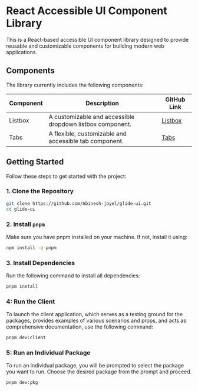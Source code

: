 # React Accessible UI Component Library

This is a React-based accessible UI component library designed to provide reusable and customizable components for building modern web applications.

## Components

The library currently includes the following components:

| Component | Description                                               | GitHub Link                                                                             |
| --------- | --------------------------------------------------------- | --------------------------------------------------------------------------------------- |
| Listbox   | A customizable and accessible dropdown listbox component. | [Listbox](https://github.com/Abinesh-joyel/glide-ui/tree/master/packages/react-listbox) |
| Tabs      | A flexible, customizable and accessible tab component.    | [Tabs](https://github.com/Abinesh-joyel/glide-ui/tree/master/packages/react-tabs)       |

## Getting Started

Follow these steps to get started with the project:

### 1. Clone the Repository

```bash
git clone https://github.com/Abinesh-joyel/glide-ui.git
cd glide-ui
```

### 2. Install `pnpm`

Make sure you have pnpm installed on your machine. If not, install it using:

```bash
npm install -g pnpm
```

### 3. Install Dependencies

Run the following command to install all dependencies:

```bash
pnpm install
```

### 4: Run the Client

To launch the client application, which serves as a testing ground for the packages, provides examples of various scenarios and props, and acts as comprehensive documentation, use the following command:

```bash
pnpm dev:client
```

### 5: Run an Individual Package

To run an individual package, you will be prompted to select the package you want to run. Choose the desired package from the prompt and proceed.

```bash
pnpm dev:pkg
```
